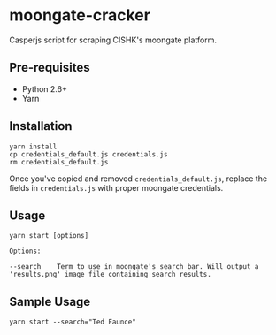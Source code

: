 # moongate-cracker

Casperjs script for scraping CISHK's moongate platform.

## Pre-requisites
- Python 2.6+
- Yarn

## Installation
```
yarn install
cp credentials_default.js credentials.js
rm credentials_default.js
```

Once you've copied and removed `credentials_default.js`, replace the fields in `credentials.js` with proper moongate credentials. 

## Usage

```
yarn start [options]

Options:

--search    Term to use in moongate's search bar. Will output a 'results.png' image file containing search results.
```

## Sample Usage
```
yarn start --search="Ted Faunce"
```


